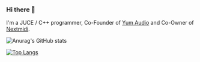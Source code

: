 ### Hi there 👋

I'm a JUCE / C++ programmer, Co-Founder of [Yum Audio](https://yum-audio.com) and Co-Owner of [Nextmidi](https://divisimate.com). 

![Anurag's GitHub stats](https://github-readme-stats.vercel.app/api?username=benediktadams&count_private=true&show_icons=true)

[![Top Langs](https://github-readme-stats.vercel.app/api/top-langs/?username=benediktadams&layout=compact)](https://github.com/anuraghazra/github-readme-stats)
<!--
**benediktadams/benediktadams** is a ✨ _special_ ✨ repository because its `README.md` (this file) appears on your GitHub profile.

Here are some ideas to get you started:

- 🔭 I’m currently working on ...
- 🌱 I’m currently learning ...
- 👯 I’m looking to collaborate on ...
- 🤔 I’m looking for help with ...
- 💬 Ask me about ...
- 📫 How to reach me: ...
- 😄 Pronouns: ...
- ⚡ Fun fact: ...
-->
